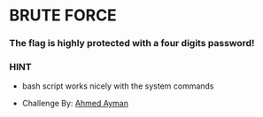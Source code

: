 # BRUTE FORCE

### The flag is highly protected with a four digits password!

### HINT

- bash script works nicely with the system commands

- Challenge By: [Ahmed Ayman](https://github.com/a7medayman6) 
